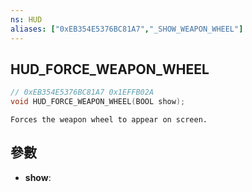 ```yaml
---
ns: HUD
aliases: ["0xEB354E5376BC81A7","_SHOW_WEAPON_WHEEL"]
---
```

## HUD_FORCE_WEAPON_WHEEL

```c
// 0xEB354E5376BC81A7 0x1EFFB02A
void HUD_FORCE_WEAPON_WHEEL(BOOL show);
```

```
Forces the weapon wheel to appear on screen.  
```

## 參數
* **show**: 

